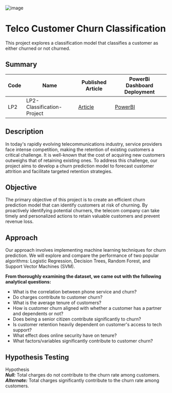 
![image](https://github.com/aaronayitey/Telco-Customer-Churn-Prediction/assets/63174936/2389d2f4-b58a-4d55-b42b-d8766990caf2)
# Telco Customer Churn Classification

This project explores a classification model that classifies a customer as either churned or not churned.

## Summary
| Code          |     Name                       | Published Article|    PowerBi Dashboard Deployment
| ------------- | -------------                  | -------------    |    -----------------
| LP2           | LP2-Classification-Project |  [Article](https://medium.com/@aaronayitey/unveiling-the-secrets-of-customer-churn-a-telco-data-driven-classification-odyssey-70528c04ee33)               |[PowerBI](https://app.powerbi.com/view?r=eyJrIjoiNTRhODA2YjAtNjEzOS00OGY0LTkzZjYtZjZiY2UwZjNlMmVkIiwidCI6IjQ0ODdiNTJmLWYxMTgtNDgzMC1iNDlkLTNjMjk4Y2I3MTA3NSJ9)


## Description
In today's rapidly evolving telecommunications industry, service providers face intense competition, making the retention of existing customers a critical challenge. It is well-known that the cost of acquiring new customers outweighs that of retaining existing ones. To address this challenge, our project aims to develop a churn prediction model to forecast customer attrition and facilitate targeted retention strategies.

## Objective
The primary objective of this project is to create an efficient churn prediction model that can identify customers at risk of churning. By proactively identifying potential churners, the telecom company can take timely and personalized actions to retain valuable customers and prevent revenue loss.

## Approach
Our approach involves implementing machine learning techniques for churn prediction. We will explore and compare the performance of two popular algorithms: Logistic Regression, Decision Trees, Random Forest, and Support Vector Machines (SVM).

**From thoroughly examining the dataset, we came out with the following analytical questions:**

* What is the correlation between phone service and churn?
* Do charges contribute to customer churn?
* What is the average tenure of customers?
* How is customer churn aligned with whether a customer has a partner and dependents or not?
* Does being a senior citizen contribute significantly to churn?
* Is customer retention heavily dependent on customer's access to tech support?
* What effect does online security have on tenure?
* What factors/variables significantly contribute to customer churn?

## **Hypothesis Testing**

Hypothesis <br>
_**Null:**_ Total charges do not contribute to the churn rate among customers.<br>
_**Alternate:**_ Total charges significantly contribute to the churn rate among customers.

